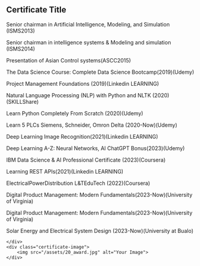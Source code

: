 

<div class="certificate-container">
    <div class="certificate-text">
        <h2>Certificate Title</h2>
        <p>Senior chairman in Artificial Intelligence, Modeling, and Simulation (ISMS2013)</p>
        <p>Senior chairman in intelligence systems & Modeling and simulation (ISMS2014)</p>
        <p>Presentation of Asian Control systems(ASCC2015)</p>
        <p>The Data Science Course: Complete Data Science Bootcamp(2019)(Udemy)</p>
        <p>Project Management Foundations (2019)(Linkedin LEARNING)</p>
        <p>Natural Language Processing (NLP) with Python and NLTK (2020)(SKILLShare)</p>
        <p>Learn Python Completely From Scratch (2020)(Udemy)</p>
        <p>Learn 5 PLCs Siemens, Schneider, Omron Delta (2020-Now)(Udemy)</p>
        <p>Deep Learning Image Recognition(2021)(Linkedin LEARNING)</p>
        <p>Deep Learning A-Z: Neural Networks, AI ChatGPT Bonus(2023)(Udemy)</p>
        <p>IBM Data Science & AI Professional Certificate (2023)(Coursera)</p>
        <p>Learning REST APIs(2021)(Linkedin LEARNING)</p>
        <p>ElectricalPowerDistribution L&TEduTech (2022)(Coursera)</p>
        <p>Digital Product Management: Modern Fundamentals(2023-Now)(University of Virginia)</p>
        <p>Digital Product Management: Modern Fundamentals(2023-Now)(University of Virginia)</p>
        <p>Solar Energy and Electrical System Design (2023-Now)(University at Bu alo)</p>
        
    </div>
    <div class="certificate-image">
        <img src="/assets/20_award.jpg" alt="Your Image">
    </div>
</div>








